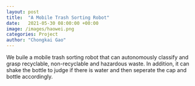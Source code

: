 ```yaml
---
layout: post
title:  "A Mobile Trash Sorting Robot"
date:   2021-05-30 08:00:00 +00:00
image: /images/haowei.png
categories: Project
author: "Chongkai Gao"
---
```

We buile a mobile trash sorting robot that can autonomously classify and grasp recyclable, non-recyclable and hazardous waste. In addition, it can shake the bottle to judge if there is water and then seperate the cap and bottle accordingly.
